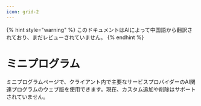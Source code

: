 ```yaml
---
icon: grid-2
---
```


{% hint style="warning" %}
このドキュメントはAIによって中国語から翻訳されており、まだレビューされていません。
{% endhint %}

# ミニプログラム

ミニプログラムページで、クライアント内で主要なサービスプロバイダーのAI関連プログラムのウェブ版を使用できます。現在、カスタム追加や削除はサポートされていません。